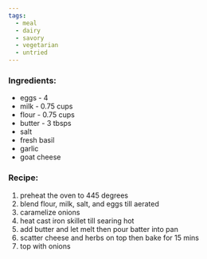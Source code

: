 ```yaml
---
tags:
  - meal
  - dairy
  - savory
  - vegetarian
  - untried
---
```

### Ingredients:
- eggs - 4
- milk - 0.75 cups
- flour - 0.75 cups
- butter - 3 tbsps
- salt
- fresh basil
- garlic
- goat cheese

### Recipe:
1. preheat the oven to 445 degrees
2. blend flour, milk, salt, and eggs till aerated
3. caramelize onions
4. heat cast iron skillet till searing hot
5. add butter and let melt then pour batter into pan
6. scatter cheese and herbs on top then bake for 15 mins
7. top with onions
